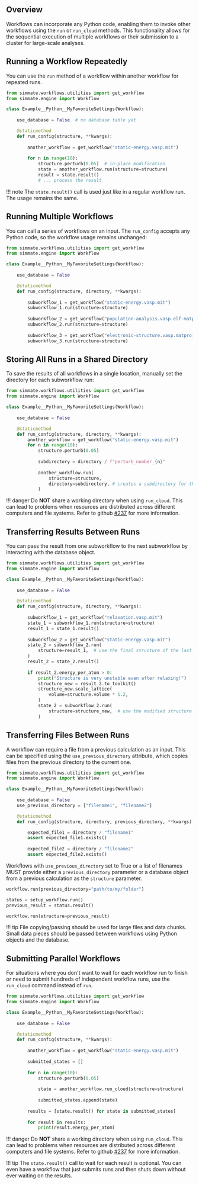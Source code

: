 ## Overview

Workflows can incorporate any Python code, enabling them to invoke other workflows using the `run` or `run_cloud` methods. This functionality allows for the sequential execution of multiple workflows or their submission to a cluster for large-scale analyses.

## Running a Workflow Repeatedly

You can use the `run` method of a workflow within another workflow for repeated runs.

``` python
from simmate.workflows.utilities import get_workflow
from simmate.engine import Workflow

class Example__Python__MyFavoriteSettings(Workflow):
    
    use_database = False  # no database table yet

    @staticmethod
    def run_config(structure, **kwargs):
    
        another_workflow = get_workflow("static-energy.vasp.mit")
        
        for n in range(10):
            structure.perturb(0.05)  # in-place modification
            state = another_workflow.run(structure=structure)
            result = state.result()
            # ... process the result
```

!!! note
    The `state.result()` call is used just like in a regular workflow run. The usage remains the same.

## Running Multiple Workflows

You can call a series of workflows on an input. The `run_config` accepts any Python code, so the workflow usage remains unchanged:

``` python
from simmate.workflows.utilities import get_workflow
from simmate.engine import Workflow

class Example__Python__MyFavoriteSettings(Workflow):
    
    use_database = False

    @staticmethod
    def run_config(structure, directory, **kwargs):
    
        subworkflow_1 = get_workflow("static-energy.vasp.mit")
        subworkflow_1.run(structure=structure)
        
        subworkflow_2 = get_workflow("population-analysis.vasp.elf-matproj")
        subworkflow_2.run(structure=structure)
        
        subworkflow_3 = get_workflow("electronic-structure.vasp.matproj-full")
        subworkflow_3.run(structure=structure)      
```

## Storing All Runs in a Shared Directory

To save the results of all workflows in a single location, manually set the directory for each subworkflow run:

``` python
from simmate.workflows.utilities import get_workflow
from simmate.engine import Workflow

class Example__Python__MyFavoriteSettings(Workflow):
    
    use_database = False

    @staticmethod
    def run_config(structure, directory, **kwargs):  
        another_workflow = get_workflow("static-energy.vasp.mit")
        for n in range(10):
            structure.perturb(0.05)
            
            subdirectory = directory / f"perturb_number_{n}"
            
            another_workflow.run(
                structure=structure,
                directory=subdirectory, # creates a subdirectory for this run
            )
```

!!! danger
    Do **NOT** share a working directory when using `run_cloud`. This can lead to problems when resources are distributed across different computers and file systems. Refer to github [#237](https://github.com/jacksund/simmate/issues/237) for more information.

## Transferring Results Between Runs

You can pass the result from one subworkflow to the next subworkflow by interacting with the database object.

``` python
from simmate.workflows.utilities import get_workflow
from simmate.engine import Workflow

class Example__Python__MyFavoriteSettings(Workflow):
    
    use_database = False

    @staticmethod
    def run_config(structure, directory, **kwargs):
    
        subworkflow_1 = get_workflow("relaxation.vasp.mit")
        state_1 = subworkflow_1.run(structure=structure)
        result_1 = state_1.result()
        
        subworkflow_2 = get_workflow("static-energy.vasp.mit")
        state_2 = subworkflow_2.run(
            structure=result_1,  # use the final structure of the last calculation
        )
        result_2 = state_2.result()
        
        if result_2.energy_per_atom > 0:
            print("Structure is very unstable even after relaxing!")
            structure_new = result_2.to_toolkit()
            structure_new.scale_lattice(
                volume=structure.volume * 1.2,
            )
            state_2 = subworkflow_2.run(
                structure=structure_new,  # use the modified structure
            )
```

## Transferring Files Between Runs

A workflow can require a file from a previous calculation as an input. This can be specified using the `use_previous_directory` attribute, which copies files from the previous directory to the current one.

``` python
from simmate.workflows.utilities import get_workflow
from simmate.engine import Workflow

class Example__Python__MyFavoriteSettings(Workflow):
    
    use_database = False
    use_previous_directory = ["filename1", "filename2"]

    @staticmethod
    def run_config(structure, directory, previous_directory, **kwargs):

        expected_file1 = directory / "filename1"
        assert expected_file1.exists()
        
        expected_file2 = directory / "filename2"
        assert expected_file2.exists()
```

Workflows with `use_previous_directory` set to True or a list of filenames MUST provide either a `previous_directory` parameter or a database object from a previous calculation as the `structure` parameter.

```python
workflow.run(previous_directory="path/to/my/folder")
```

```python
status = setup_workflow.run()
previous_result = status.result()

workflow.run(structure=previous_result)
```

!!! tip
    File copying/passing should be used for large files and data chunks. Small data pieces should be passed between workflows using Python objects and the database.

## Submitting Parallel Workflows

For situations where you don't want to wait for each workflow run to finish or need to submit hundreds of independent workflow runs, use the `run_cloud` command instead of `run`.

``` python
from simmate.workflows.utilities import get_workflow
from simmate.engine import Workflow

class Example__Python__MyFavoriteSettings(Workflow):
    
    use_database = False

    @staticmethod
    def run_config(structure, **kwargs):
    
        another_workflow = get_workflow("static-energy.vasp.mit")
        
        submitted_states = []
        
        for n in range(10):
            structure.perturb(0.05)
            
            state = another_workflow.run_cloud(structure=structure)
            
            submitted_states.append(state)
            
        results = [state.result() for state in submitted_states]
        
        for result in results:
            print(result.energy_per_atom)
```

!!! danger
    Do **NOT** share a working directory when using `run_cloud`. This can lead to problems when resources are distributed across different computers and file systems. Refer to github [#237](https://github.com/jacksund/simmate/issues/237) for more information.

!!! tip
    The `state.result()` call to wait for each result is optional. You can even have a workflow that just submits runs and then shuts down without ever waiting on the results.